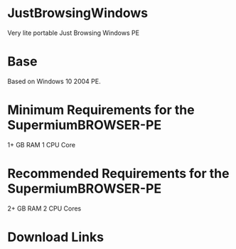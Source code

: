 # JustBrowsingWindows
Very lite portable Just Browsing Windows PE
# Base
Based on Windows 10 2004 PE.
# Minimum Requirements for the SupermiumBROWSER-PE
1+ GB RAM
1 CPU Core
# Recommended Requirements for the SupermiumBROWSER-PE
2+ GB RAM
2 CPU Cores
# Download Links
